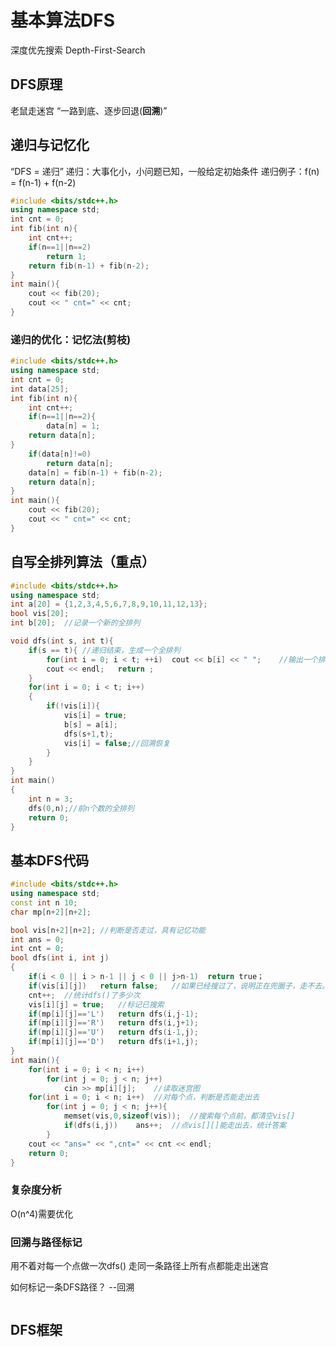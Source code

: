 # 基本算法DFS

深度优先搜索    Depth-First-Search

## DFS原理

老鼠走迷宫  “一路到底、逐步回退(**回溯**)”

## 递归与记忆化

“DFS = 递归”
递归：大事化小，小问题已知，一般给定初始条件
递归例子：f(n) = f(n-1) + f(n-2)

~~~cpp
#include <bits/stdc++.h>
using namespace std;
int cnt = 0;
int fib(int n){
    int cnt++;
    if(n==1||n==2)
        return 1;
    return fib(n-1) + fib(n-2);
}
int main(){
    cout << fib(20);
    cout << " cnt=" << cnt;
}
~~~

### 递归的优化：**记忆法(剪枝)**

~~~cpp
#include <bits/stdc++.h>
using namespace std;
int cnt = 0;
int data[25];
int fib(int n){
    int cnt++;
    if(n==1||n==2){
        data[n] = 1;
    return data[n];    
}
    if(data[n]!=0)
        return data[n];
    data[n] = fib(n-1) + fib(n-2);
    return data[n];
}
int main(){
    cout << fib(20);
    cout << " cnt=" << cnt;
}
~~~

## **自写全排列算法（重点）**

~~~cpp
#include <bits/stdc++.h>
using namespace std;
int a[20] = {1,2,3,4,5,6,7,8,9,10,11,12,13};
bool vis[20];
int b[20];  //记录一个新的全排列

void dfs(int s, int t){
    if(s == t){ //递归结束，生成一个全排列
        for(int i = 0; i < t; ++i)  cout << b[i] << " ";    //输出一个排列
        cout << endl;   return ;
    }
    for(int i = 0; i < t; i++)
    {
        if(!vis[i]){
            vis[i] = true;
            b[s] = a[i];
            dfs(s+1,t);
            vis[i] = false;//回溯恢复
        }
    }
}
int main()
{
    int n = 3;
    dfs(0,n);//前n个数的全排列
    return 0;
}
~~~

## 基本DFS代码

~~~cpp
#include <bits/stdc++.h>
using namespace std;
const int n 10;
char mp[n+2][n+2];

bool vis[n+2][n+2]; //判断是否走过，具有记忆功能
int ans = 0;
int cnt = 0;
bool dfs(int i, int j)
{
    if(i < 0 || i > n-1 || j < 0 || j>n-1)  return true；
    if(vis[i][j])   return false;   //如果已经搜过了，说明正在兜圈子，走不去。
    cnt++;  //统计dfs()了多少次
    vis[i][j] = true;   //标记已搜索
    if(mp[i][j]=='L')   return dfs(i,j-1);
    if(mp[i][j]=='R')   return dfs(i,j+1);
    if(mp[i][j]=='U')   return dfs(i-1,j);
    if(mp[i][j]=='D')   return dfs(i+1,j);
}
int main(){
    for(int i = 0; i < n; i++)
        for(int j = 0; j < n; j++)
            cin >> mp[i][j];    //读取迷宫图
    for(int i = 0; i < n; i++)  //对每个点，判断是否能走出去
        for(int j = 0; j < n; j++){
            memset(vis,0,sizeof(vis));  //搜索每个点前，都清空vis[]
            if(dfs(i,j))    ans++;  //点vis[][]能走出去，统计答案
        }
    cout << "ans=" << ",cnt=" << cnt << endl;
    return 0;
}
~~~

### 复杂度分析

O(n^4)需要优化

### 回溯与路径标记
用不着对每一个点做一次dfs()
走同一条路径上所有点都能走出迷宫

如何标记一条DFS路径？   --回溯

~~~cpp
~~~
## DFS框架
